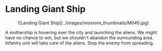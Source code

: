 # Landing Giant Ship

<figure markdown>
![Landing Giant Ship](../images/missions_thumbnails/M045.jpg)
</figure>

A mothership is hovering over the city and launching the aliens. We might have no chance to win, but we shouldn't abandon the surrounding area. Infantry unit will take care of the aliens. Stop the enemy from spreading.
